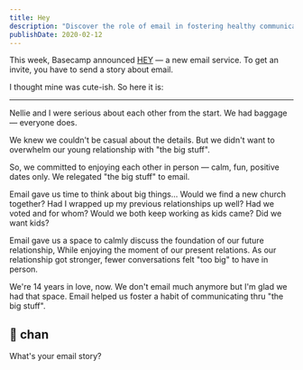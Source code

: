 ```yaml
---
title: Hey
description: "Discover the role of email in fostering healthy communication habits in a couple's relationship, as they navigate through life's 'big stuff.'"
publishDate: 2020-02-12
---
```


This week, Basecamp announced [HEY](https://hey.com) — a new email service.
To get an invite, you have to send a story about email.

I thought mine was cute-ish.
So here it is:

---

Nellie and I were serious about each other from the start.
We had baggage — everyone does.

We knew we couldn't be casual about the details.
But we didn't want to overwhelm our young relationship with "the big stuff".

So, we committed to enjoying each other in person — calm, fun, positive dates only.
We relegated "the big stuff" to email.

Email gave us time to think about big things...
Would we find a new church together?
Had I wrapped up my previous relationships up well?
Had we voted and for whom?
Would we both keep working as kids came?
Did we want kids?

Email gave us a space to calmly discuss the foundation of our future relationship,
While enjoying the moment of our present relations.
As our relationship got stronger, fewer conversations felt "too big" to have in person.

We're 14 years in love, now.
We don't email much anymore but I'm glad we had that space.
Email helped us foster a habit of communicating thru "the big stuff".

## 💌 chan

What's your email story?

